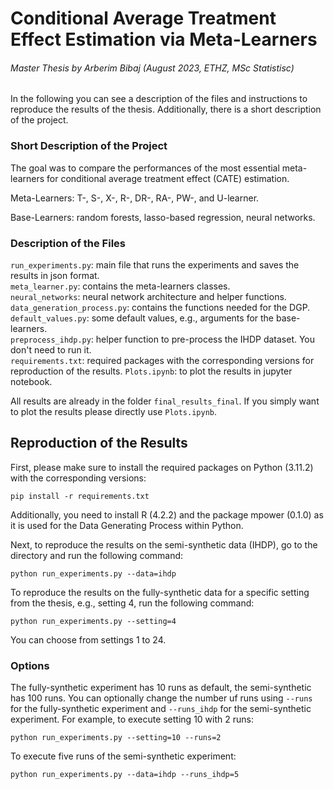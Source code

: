 # Conditional Average Treatment Effect Estimation via Meta-Learners
###### Master Thesis by Arberim Bibaj (August 2023, ETHZ, MSc Statistisc)
In the following you can see a description of the files and instructions to reproduce the results of the thesis.
Additionally, there is a short description of the project.

### Short Description of the Project
The goal was to compare the performances of the most essential meta-learners for
conditional average treatment effect (CATE) estimation.

Meta-Learners: T-, S-, X-, R-, DR-, RA-, PW-, and U-learner.

Base-Learners: random forests, lasso-based regression, neural networks.

### Description of the Files
`run_experiments.py`: main file that runs the experiments and saves the results in json format. \
`meta_learner.py`: contains the meta-learners classes. \
`neural_networks`: neural network architecture and helper functions. \
`data_generation_process.py`: contains the functions needed for the DGP. \
`default_values.py`: some default values, e.g., arguments for the base-learners. \
`preprocess_ihdp.py`: helper function to pre-process the IHDP dataset. You don't need to run it. \
`requirements.txt`: required packages with the corresponding versions for reproduction of the results.
`Plots.ipynb`: to plot the results in jupyter notebook.

All results are already in the folder `final_results_final`. If you simply want to plot the results please directly use
`Plots.ipynb`.


## Reproduction of the Results
First, please make sure to install the required packages on Python (3.11.2) with the corresponding versions:
````
pip install -r requirements.txt
````
Additionally, you need to install R (4.2.2) and the package mpower (0.1.0) as it is used for the Data Generating Process
within Python.

Next, to reproduce the results on the semi-synthetic data (IHDP), go to the directory and run the following command:
````
python run_experiments.py --data=ihdp
````
To reproduce the results on the fully-synthetic data for a specific setting from the thesis, e.g., setting 4, run the following command:
````
python run_experiments.py --setting=4
````
You can choose from settings 1 to 24.

### Options
The fully-synthetic experiment has 10 runs as default, the semi-synthetic has 100 runs. You can optionally change the
number uf runs using `--runs` for the fully-synthetic experiment and `--runs_ihdp` for the semi-synthetic experiment.
For example, to execute setting 10 with 2 runs:
````
python run_experiments.py --setting=10 --runs=2
````
To execute five runs of the semi-synthetic experiment:
````
python run_experiments.py --data=ihdp --runs_ihdp=5
````
